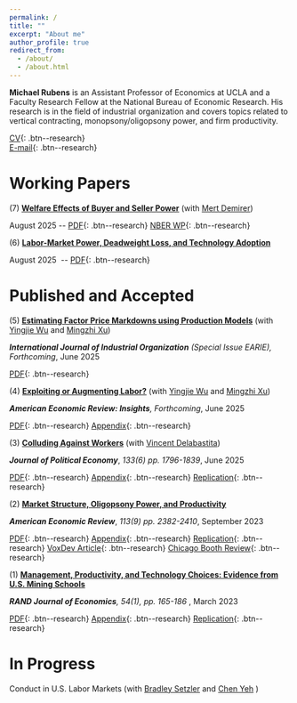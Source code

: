 ```yaml
---
permalink: /
title: ""
excerpt: "About me"
author_profile: true
redirect_from: 
  - /about/
  - /about.html
---
```

 
**Michael Rubens** is an Assistant Professor of Economics at UCLA and a Faculty Research Fellow at the National Bureau of Economic Research. His research is in the field of industrial organization and covers topics related to vertical contracting, monopsony/oligopsony power, and firm productivity. 


[CV](/files/cv_michaelrubens.pdf){: .btn--research}  
[E-mail](mailto:rubens@econ.ucla.edu){: .btn--research}

Working Papers
======

(7) **[Welfare Effects of Buyer and Seller Power](/files/demirer_rubens.pdf)** (with [Mert Demirer](https://www.mertdemirer.com/))

August 2025  -- [PDF](/files/demirer_rubens.pdf){: .btn--research}  [NBER WP](https://www.nber.org/papers/w33371){: .btn--research}


(6) **[Labor-Market Power, Deadweight Loss, and Technology Adoption](/files/Techadoption.pdf)** 

August 2025  -- [PDF](/files/Techadoption.pdf){: .btn--research}    
 
Published and Accepted
======

(5) **[Estimating Factor Price Markdowns using Production Models](/files/rubens_wu_xu_ijio.pdf)** (with [Yingjie Wu](https://www.linkedin.com/in/yingjiew/) and [Mingzhi Xu](https://www.mingzhixu.com/))

_**International Journal of Industrial Organization** (Special Issue EARIE), Forthcoming_, June 2025

 [PDF](/files/rubens_wu_xu_ijio.pdf){: .btn--research}  


(4) **[Exploiting or Augmenting Labor?](/files/AERI_2024_0570_final.pdf)**  (with [Yingjie Wu](https://www.linkedin.com/in/yingjiew/) and [Mingzhi Xu](https://www.mingzhixu.com/))

_**American Economic Review: Insights**, Forthcoming_, June 2025

[PDF](/files/AERI_2024_0570_final.pdf){: .btn--research}  [Appendix](/files/AERI_2024_0570_appendix.pdf){: .btn--research} 


(3) **[Colluding Against Workers](/files/JPE_20230028_accepted.pdf)**  (with [Vincent Delabastita](https://sites.google.com/view/vincentdelabastita/home))

  _**Journal of Political Economy**_, _133(6) pp. 1796-1839_, June 2025  

 [PDF](/files/JPE_20230028_accepted.pdf){: .btn--research} [Appendix](/files/JPE_20230028_APPENDIX.pdf){: .btn--research}    [Replication](https://doi.org/10.7910/DVN/FG1JSE){: .btn--research}


(2) **[Market Structure, Oligopsony Power, and Productivity](/files/AER_2021_0383_main.pdf)**

 _**American Economic Review**_, _113(9) pp. 2382-2410_, 
September 2023  

 [PDF](/files/AER_2021_0383_main.pdf){: .btn--research}  [Appendix](/files/AER_2021_0383_appendix.pdf){: .btn--research}  [Replication](https://www.openicpsr.org/openicpsr/project/186041/version/V1/view){: .btn--research}  [VoxDev Article](https://voxdev.org/topic/agriculture/dominant-buyers-and-rural-development-evidence-china){: .btn--research} [Chicago Booth Review]([https://voxdev.org/topic/agriculture/dominant-buyers-and-rural-development-evidence-china](https://www.chicagobooth.edu/review/are-employers-playing-game-monopsony)){: .btn--research}

(1) **[Management, Productivity, and Technology Choices: Evidence from U.S. Mining Schools](/files/RJE_MS202112696_final.pdf)**

 _**RAND Journal of Economics**, 54(1), pp. 165-186_ , March 2023 

  [PDF](/files/RJE_MS202112696_final.pdf){: .btn--research} [Appendix](/files/mining_schools_online_appendix.pdf){: .btn--research}   [Replication](https://github.com/michaelrubens/miningschools){: .btn--research}


In Progress
======

Conduct in U.S. Labor Markets (with [Bradley Setzler](https://www.bradleysetzler.com/) and [Chen Yeh](https://sites.google.com/site/chenyeh/) )

 

